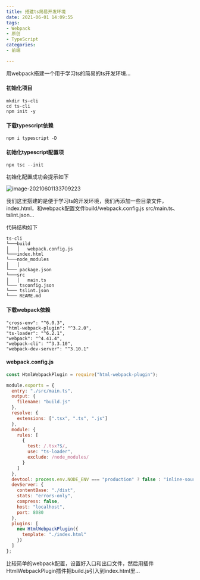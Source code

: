 ```yaml
---
title: 搭建ts简易开发环境
date: 2021-06-01 14:09:55
tags:
- Webpack
- 原创
- TypeScript
categories:
- 前端

---
```

用webpack搭建一个用于学习ts的简易的ts开发环境...
<!--more-->
#### 初始化项目

```code
mkdir ts-cli
cd ts-cli
npm init -y
```

#### 下载typescript依赖

```
npm i typescript -D
```

#### 初始化typescript配置项

```
npx tsc --init
```

初始化配置成功会提示如下

![image-20210601133709223](https://fastly.jsdelivr.net/gh/houpai/hp-cdn@latest/picGo/image-20210601133709223.png)

我们这里搭建的是便于学习ts的开发环境，我们再添加一些目录文件，index.html，和webpack配置文件build/webpack.config.js src/main.ts、tslint.json...

代码结构如下

```pseudocode
ts-cli
└───build
│   │   webpack.config.js
└───index.html
└───node_modules
│   │
└─── package.json
└───src
│   │   main.ts
└─── tsconfig.json
└─── tslint.json
└─── REAME.md
```

#### 下载webpack依赖

```
"cross-env": "^6.0.3",
"html-webpack-plugin": "^3.2.0",
"ts-loader": "^6.2.1",
"webpack": "^4.41.4",
"webpack-cli": "^3.3.10",
"webpack-dev-server": "^3.10.1"
```

#### webpack.config.js

```js
const HtmlWebpackPlugin = require("html-webpack-plugin");

module.exports = {
  entry: "./src/main.ts",
  output: {
    filename: "build.js"
  },
  resolve: {
    extensions: [".tsx", ".ts", ".js"]
  },
  module: {
    rules: [
      {
        test: /.tsx?$/,
        use: "ts-loader",
        exclude: /node_modules/
      }
    ]
  },
  devtool: process.env.NODE_ENV === "production" ? false : "inline-source-map",
  devServer: {
    contentBase: "./dist",
    stats: "errors-only",
    compress: false,
    host: "localhost",
    port: 8080
  },
  plugins: [
    new HtmlWebpackPlugin({
      template: "./index.html"
    })
  ]
};
```

比较简单的webpack配置，设置好入口和出口文件，然后用插件HtmlWebpackPlugin插件把build.js引入到index.html里...
